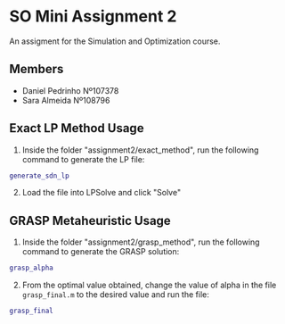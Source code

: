 # SO Mini Assignment 2

An assigment for the Simulation and Optimization course.

## Members
- Daniel Pedrinho Nº107378
- Sara Almeida Nº108796

## Exact LP Method Usage

1. Inside the folder "assignment2/exact_method", run the following command to generate the LP file:

```matlab
generate_sdn_lp
```

2. Load the file into LPSolve and click "Solve"

## GRASP Metaheuristic Usage

1. Inside the folder "assignment2/grasp_method", run the following command to generate the GRASP solution:

```matlab
grasp_alpha
```

2. From the optimal value obtained, change the value of alpha in the file `grasp_final.m` to the desired value and run the file:

```matlab
grasp_final
``` 